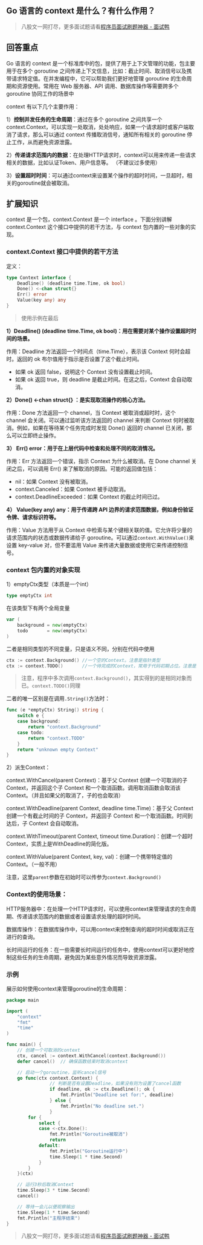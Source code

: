 ## Go 语言的 context 是什么？有什么作用？
> 八股文一网打尽，更多面试题请看[程序员面试刷题神器 - 面试鸭](https://www.mianshiya.com/)

## 回答重点

Go 语言的 context 是一个标准库中的包，提供了用于上下文管理的功能，包主要用于在多个 goroutine 之间传递上下文信息，比如：截止时间、取消信号以及携带请求特定值。在并发编程中，它可以帮助我们更好地管理 goroutine 的生命周期和资源使用。常用在 Web 服务器、API 调用、数据库操作等需要跨多个 goroutine 协同工作的场景中

context 有以下几个主要作用： 

1）**控制并发任务的生命周期**：通过在多个 goroutine 之间共享一个 context.Context，可以实现一处取消，处处响应，如果一个请求超时或客户端取消了请求，那么可以通过 context 传播取消信号，通知所有相关的 goroutine 停止工作，从而避免资源泄露。 

2）**传递请求范围内的数据**：在处理HTTP请求时，context可以用来传递一些请求相关的数据，比如认证Token、用户信息等。 （不建议过多使用）

3）**设置超时时间**：可以通过context来设置某个操作的超时时间，一旦超时，相关的goroutine就会被取消。

## 扩展知识

context 是一个包，context.Context 是一个 interface 。下面分别讲解 context.Context 这个接口中提供的若干方法，与 context 包内置的一些对象的实现。

### context.Context 接口中提供的若干方法

定义：

```go
type Context interface {
	Deadline() (deadline time.Time, ok bool)
	Done() <-chan struct{}
	Err() error
	Value(key any) any
}

```
> 使用示例在最后

**1）Deadline() (deadline time.Time, ok bool)：用在需要对某个操作设置超时时间的场景。**

作用：Deadline 方法返回一个时间点（time.Time），表示该 Context 何时会超时。返回的 ok 布尔值用于指示是否设置了这个截止时间。

- 如果 ok 返回 false，说明这个 Context 没有设置截止时间。
- 如果 ok 返回 true，则 deadline 是截止时间。在这之后，Context 会自动取消。

**2）Done() <-chan struct{} ：是实现取消操作的核心方法。**

作用：Done 方法返回一个 channel，当 Context 被取消或超时时，这个 channel 会关闭。可以通过监听该方法返回的 channel 来判断 Context 何时被取消。例如，如果在等待某个任务完成时发现 Done() 返回的 channel 已关闭，那么可以立即终止操作。

**3） Err() error：用于在上层代码中检查和处理不同的取消情况。**

作用：Err 方法返回一个错误，指示 Context 为什么被取消。在 Done channel 关闭之后，可以调用 Err() 来了解取消的原因。可能的返回值包括：
- nil：如果 Context 没有被取消。
- context.Canceled：如果 Context 被手动取消。
- context.DeadlineExceeded：如果 Context 的截止时间已过。

**4） Value(key any) any：用于传递跨 API 边界的请求范围数据，例如身份验证令牌、请求标识符等。**

作用：Value 方法用于从 Context 中检索与某个键相关联的值。它允许将少量的请求范围内的状态或数据传递给子 goroutine。可以通过`context.WithValue()`来设置 key-value 对，但不要滥用 Value 来传递大量数据或使用它来传递控制信号。

### context 包内置的对象实现

1）emptyCtx类型（本质是一个int）
```go
type emptyCtx int
```
在该类型下有两个全局变量

```go
var (
	background = new(emptyCtx) 
	todo       = new(emptyCtx)
)
```
二者是相同类型的不同变量，只是语义不同，分别在代码中使用
```go
ctx := context.Background() //一个空的Context。注意是指针类型
ctx := context.TODO()       //一个待完成的Context，常用于代码初期占位。注意是指针类型
```
> 注意，程序中多次调用`context.Background()`，其实得到的是相同对象而已。`context.TODO()`同理

二者的唯一区别是在调用`.String()`方法时：
```go
func (e *emptyCtx) String() string {
	switch e {
	case background:
		return "context.Background"
	case todo:
		return "context.TODO"
	}
	return "unknown empty Context"
}
```

2）派生Context：

context.WithCancel(parent Context)：基于父 Context 创建一个可取消的子 Context，并返回这个子 Context 和一个取消函数。调用取消函数会取消该 Context。（并且如果父的取消了，子的也会取消）

context.WithDeadline(parent Context, deadline time.Time)：基于父 Context 创建一个有截止时间的子 Context，并返回子 Context 和一个取消函数。时间到达后，子 Context 会自动取消。

context.WithTimeout(parent Context, timeout time.Duration)：创建一个超时Context，实质上是WithDeadline的简化版。

context.WithValue(parent Context, key, val)：创建一个携带特定值的Context。（一般不用）

注意，这里`parent`参数在初始时可以传参为`context.Background()`

### Context的使用场景：

HTTP服务器中：在处理一个HTTP请求时，可以使用context来管理请求的生命周期、传递请求范围内的数据或者设置请求处理的超时时间。

数据库操作：在数据库操作中，可以用context来控制查询的超时时间或取消正在进行的查询。

长时间运行的任务：在一些需要长时间运行的任务中，使用context可以更好地控制这些任务的生命周期，避免因为某些意外情况而导致资源泄露。


### 示例

展示如何使用context来管理goroutine的生命周期：

```go
package main

import (
	"context"
	"fmt"
	"time"
)

func main() {
	// 创建一个可取消的context
	ctx, cancel := context.WithCancel(context.Background())
	defer cancel()  // 确保函数结束时取消context

	// 启动一个goroutine，监听cancel信号
	go func(ctx context.Context) {
                // 判断是否有设置Deadline，如果没有则为设置了cancel函数
                if deadline, ok := ctx.Deadline(); ok {
                    fmt.Println("Deadline set for:", deadline)
                } else {
                    fmt.Println("No deadline set.")
                }
		for {
			select {
			case <-ctx.Done():
				fmt.Println("Goroutine被取消")
				return
			default:
				fmt.Println("Goroutine运行中")
				time.Sleep(1 * time.Second)
			}
		}
	}(ctx)

	// 运行3秒后取消Context
	time.Sleep(3 * time.Second)
	cancel()

	// 等待一会儿以便观察输出
	time.Sleep(1 * time.Second)
	fmt.Println("主程序结束")
}
```








> 八股文一网打尽，更多面试题请看[程序员面试刷题神器 - 面试鸭](https://www.mianshiya.com/)